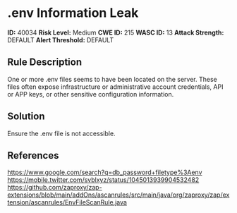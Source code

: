 
# .env Information Leak

**ID:** 40034
**Risk Level:** Medium
**CWE ID:** 215
**WASC ID:** 13
**Attack Strength:** DEFAULT
**Alert Threshold:** DEFAULT

## Rule Description
One or more .env files seems to have been located on the server. These files often expose infrastructure or administrative account credentials, API or APP keys, or other sensitive configuration information.

## Solution
Ensure the .env file is not accessible.

## References
https://www.google.com/search?q=db_password+filetype%3Aenv
https://mobile.twitter.com/svblxyz/status/1045013939904532482
https://github.com/zaproxy/zap-extensions/blob/main/addOns/ascanrules/src/main/java/org/zaproxy/zap/extension/ascanrules/EnvFileScanRule.java
